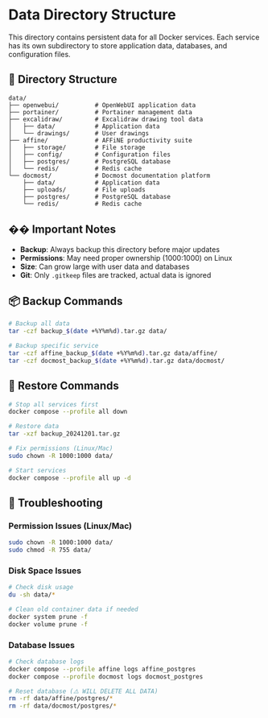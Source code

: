 # Data Directory Structure

This directory contains persistent data for all Docker services. Each service has its own subdirectory to store application data, databases, and configuration files.

## 📁 Directory Structure

```
data/
├── openwebui/          # OpenWebUI application data
├── portainer/          # Portainer management data  
├── excalidraw/         # Excalidraw drawing tool data
│   ├── data/           # Application data
│   └── drawings/       # User drawings
├── affine/             # AFFiNE productivity suite
│   ├── storage/        # File storage
│   ├── config/         # Configuration files
│   ├── postgres/       # PostgreSQL database
│   └── redis/          # Redis cache
└── docmost/            # Docmost documentation platform
    ├── data/           # Application data
    ├── uploads/        # File uploads
    ├── postgres/       # PostgreSQL database
    └── redis/          # Redis cache
```

## �� Important Notes

- **Backup**: Always backup this directory before major updates
- **Permissions**: May need proper ownership (1000:1000) on Linux
- **Size**: Can grow large with user data and databases
- **Git**: Only `.gitkeep` files are tracked, actual data is ignored

## 📦 Backup Commands

```bash
# Backup all data
tar -czf backup_$(date +%Y%m%d).tar.gz data/

# Backup specific service
tar -czf affine_backup_$(date +%Y%m%d).tar.gz data/affine/
tar -czf docmost_backup_$(date +%Y%m%d).tar.gz data/docmost/
```

## 🔧 Restore Commands

```bash
# Stop all services first
docker compose --profile all down

# Restore data
tar -xzf backup_20241201.tar.gz

# Fix permissions (Linux/Mac)
sudo chown -R 1000:1000 data/

# Start services
docker compose --profile all up -d
```

## 🚨 Troubleshooting

### Permission Issues (Linux/Mac)
```bash
sudo chown -R 1000:1000 data/
sudo chmod -R 755 data/
```

### Disk Space Issues
```bash
# Check disk usage
du -sh data/*

# Clean old container data if needed
docker system prune -f
docker volume prune -f
```

### Database Issues
```bash
# Check database logs
docker compose --profile affine logs affine_postgres
docker compose --profile docmost logs docmost_postgres

# Reset database (⚠️ WILL DELETE ALL DATA)
rm -rf data/affine/postgres/*
rm -rf data/docmost/postgres/*
```
